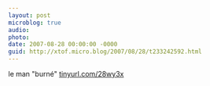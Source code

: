 ```yaml
---
layout: post
microblog: true
audio: 
photo: 
date: 2007-08-28 00:00:00 -0000
guid: http://xtof.micro.blog/2007/08/28/t233242592.html
---
```

le man "burné" [tinyurl.com/28wy3x](http://tinyurl.com/28wy3x)
